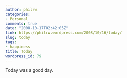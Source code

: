 ```yaml
---
author: philrw
categories:
- Personal
comments: true
date: "2008-10-17T02:42:05Z"
link: https://philrw.wordpress.com/2008/10/16/today/
slug: today
tags:
- happiness
title: Today
wordpress_id: 79
---
```


Today was a good day.




